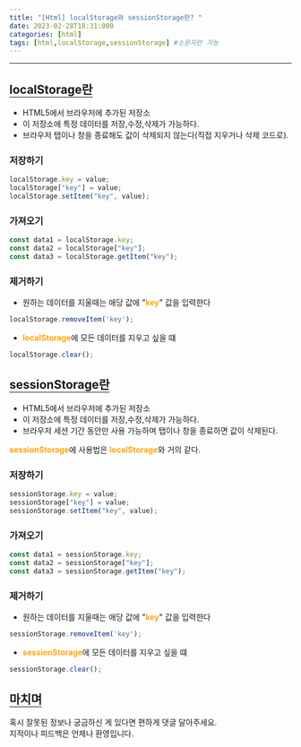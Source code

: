 ```yaml
---
title: "[Html] localStorage와 sessionStorage란? "
date: 2023-02-28T18:31:000
categories: [html]
tags: [html,localStorage,sessionStorage] #소문자만 가능
---
```


---

## <b style="border-bottom:2px solid gray">localStorage란</b>
- HTML5에서 브라우저에 추가된 저장소
- 이 저장소에 특정 데이터를 저장,수정,삭제가 가능하다.
- 브라우저 탭이나 창을 종료해도 값이 삭제되지 않는다(직접 지우거나 삭제 코드로).

### <b>저장하기</b>
```js
localStorage.key = value;
localStorage["key"] = value;
localStorage.setItem("key", value);
```

### <b>가져오기</b>
```js
const data1 = localStorage.key;
const data2 = localStorage["key"];
const data3 = localStorage.getItem("key");
```

### <b>제거하기</b>
- 원하는 데이터를 지울때는 애당 값에 "<strong style="color:orange">key</strong>" 값을 입력한다
```js
localStorage.removeItem('key');
```

- <strong style="color:orange">localStorage</strong>에 모든 데이터를 지우고 싶을 떄
```js
localStorage.clear();
```


## <b style="border-bottom:2px solid gray">sessionStorage란</b>
- HTML5에서 브라우저에 추가된 저장소
- 이 저장소에 특정 데이터를 저장,수정,삭제가 가능하다.
- 브라우저 세션 기간 동안만 사용 가능하며 탭이나 창을 종료하면 값이 삭제된다.

<p><strong style="color:orange">sessionStorage</strong>에 사용법은 <strong style="color:orange">localStorage</strong>와 거의 같다.</p>

### <b>저장하기</b>
```js
sessionStorage.key = value;
sessionStorage["key"] = value;
sessionStorage.setItem("key", value);
```

### <b>가져오기</b>
```js
const data1 = sessionStorage.key;
const data2 = sessionStorage["key"];
const data3 = sessionStorage.getItem("key");
```

### <b>제거하기</b>
- 원하는 데이터를 지울때는 애당 값에 "<strong style="color:orange">key</strong>" 값을 입력한다
```js
sessionStorage.removeItem('key');
```

- <strong style="color:orange">sessionStorage</strong>에 모든 데이터를 지우고 싶을 떄
```js
sessionStorage.clear();
```

## <b style="border-bottom:2px solid gray"><b>마치며</b></b>
<P>혹시 잘못된 정보나 궁금하신 게 있다면 편하게 댓글 달아주세요.<br/>
지적이나 피드백은 언제나 환영입니다.</p>